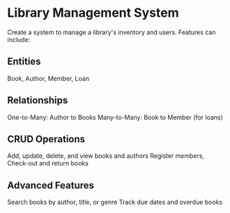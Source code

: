 # Library Management System
Create a system to manage a library's inventory and users. Features can include:

## Entities
Book, Author, Member, Loan
## Relationships
One-to-Many: Author to Books
Many-to-Many: Book to Member (for loans)
## CRUD Operations
Add, update, delete, and view books and authors
Register members, Check-out and return books
## Advanced Features
Search books by author, title, or genre
Track due dates and overdue books
